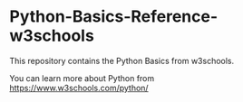 # Python-Basics-Reference-w3schools

This repository contains the Python Basics from w3schools.

You can learn more about Python from https://www.w3schools.com/python/
